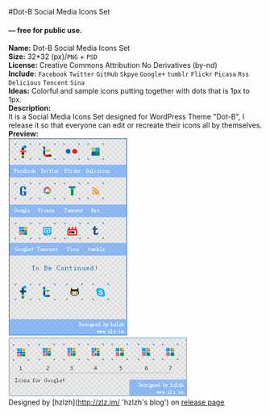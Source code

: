 #Dot-B Social Media Icons Set
#### — free for public use.  

**Name:** Dot-B Social Media Icons Set  
**Size:** 32\*32 (px)/`PNG` + `PSD`  
**License:** Creative Commons Attribution No Derivatives (by-nd)  
**Include:** `Facebook` `Twitter` `GitHub` `Skpye` `Google+` `tumblr` `Flickr` `Picasa` `Rss` `Delicious` `Tencent` `Sina`   
**Ideas:** Colorful and sample icons putting together with dots that is 1px to 1px.  
**Description:**  
It is a Social Media Icons Set designed for WordPress Theme "Dot-B", I release it so that everyone can edit or recreate their icons all by themselves.  
**Preview:**  
![Dot-B-Icons-preview](https://github.com/hzlzh/Dot-B-Icons/raw/master/Dot-B-Icons-preview.png)
![Google-Plus-Icons](https://github.com/hzlzh/Dot-B-Icons/raw/master/branches/Google-Plus-Icons%281-7%29.png
)  
Designed by [hzlzh](http://zlz.im/ 'hzlzh's blog') on [release page](http://zlz.im/dot-b-social-media-icons-set-release/ 'Dot-B Social Media Icons Set Release')